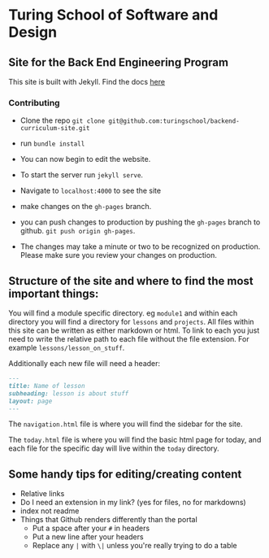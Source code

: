 # Turing School of Software and Design

## Site for the Back End Engineering Program

This site is built with Jekyll. Find the docs [here](https://jekyllrb.com/docs/usage/)

### Contributing

* Clone the repo `git clone git@github.com:turingschool/backend-curriculum-site.git`
* run `bundle install`
* You can now begin to edit the website.
* To start the server run `jekyll serve`.
* Navigate to `localhost:4000` to see the site

* make changes on the `gh-pages` branch.
* you can push changes to production by pushing the `gh-pages` branch to github. `git push origin gh-pages`.
* The changes may take a minute or two to be recognized on production. Please make sure you review your changes on production.

## Structure of the site and where to find the most important things:

You will find a module specific directory. eg `module1` and within each directory you will find a directory for `lessons` and `projects`. All files within this site can be written as either markdown or html. To link to each you just need to write the relative path to each file without the file extension. For example `lessons/lesson_on_stuff`.

Additionally each new file will need a header:

```markdown
---
title: Name of lesson
subheading: lesson is about stuff
layout: page
---
```

The `navigation.html` file is where you will find the sidebar for the site.

The `today.html` file is where you will find the basic html page for today, and each file for the specific day will live within the `today` directory.

## Some handy tips for editing/creating content

- Relative links
- Do I need an extension in my link? (yes for files, no for markdowns)
- index not readme
- Things that Github renders differently than the portal
  - Put a space after your `#` in headers
  - Put a new line after your headers
  - Replace any `|` with `\|` unless you're really trying to do a table
